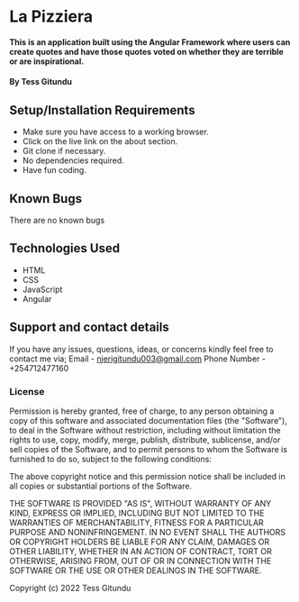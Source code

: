 # La Pizziera
#### This is an application built using the Angular Framework where users can create quotes and have those quotes voted on whether they are terrible or are inspirational. 
#### By Tess Gitundu
## Setup/Installation Requirements
* Make sure you have access to a working browser.
* Click on the live link on the about section.
* Git clone if necessary.
* No dependencies required.
* Have fun coding.
## Known Bugs
There are no known bugs
## Technologies Used
* HTML
* CSS
* JavaScript
* Angular
## Support and contact details
If you have any issues, questions, ideas, or concerns kindly feel free to contact me via; Email - njerigitundu003@gmail.com Phone Number - +254712477160

### License
Permission is hereby granted, free of charge, to any person obtaining a copy of this software and associated documentation files (the "Software"), to deal in the Software without restriction, including without limitation the rights to use, copy, modify, merge, publish, distribute, sublicense, and/or sell copies of the Software, and to permit persons to whom the Software is furnished to do so, subject to the following conditions:

The above copyright notice and this permission notice shall be included in all copies or substantial portions of the Software.

THE SOFTWARE IS PROVIDED "AS IS", WITHOUT WARRANTY OF ANY KIND, EXPRESS OR IMPLIED, INCLUDING BUT NOT LIMITED TO THE WARRANTIES OF MERCHANTABILITY, FITNESS FOR A PARTICULAR PURPOSE AND NONINFRINGEMENT. IN NO EVENT SHALL THE AUTHORS OR COPYRIGHT HOLDERS BE LIABLE FOR ANY CLAIM, DAMAGES OR OTHER LIABILITY, WHETHER IN AN ACTION OF CONTRACT, TORT OR OTHERWISE, ARISING FROM, OUT OF OR IN CONNECTION WITH THE SOFTWARE OR THE USE OR OTHER DEALINGS IN THE SOFTWARE.

Copyright (c) 2022 Tess Gitundu